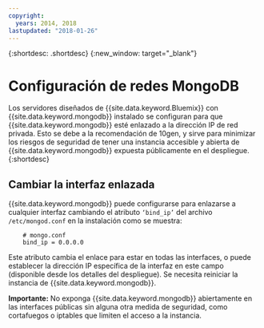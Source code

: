 ```yaml
---
copyright:
  years: 2014, 2018
lastupdated: "2018-01-26"
---
```


{:shortdesc: .shortdesc}
{:new_window: target="_blank"}

# Configuración de redes MongoDB

Los servidores diseñados de {{site.data.keyword.Bluemix}} con {{site.data.keyword.mongodb}} instalado se configuran para que {{site.data.keyword.mongodb}} esté enlazado a la dirección IP de red privada. Esto se debe a la recomendación de 10gen, y sirve para minimizar los riesgos de seguridad de tener una instancia accesible y abierta de {{site.data.keyword.mongodb}} expuesta públicamente en el despliegue. 
{:shortdesc}

## Cambiar la interfaz enlazada

{{site.data.keyword.mongodb}} puede configurarse para enlazarse a cualquier interfaz cambiando el atributo `‘bind_ip’` del archivo `/etc/mongod.conf` en la instalación como se muestra:

        # mongo.conf
        bind_ip = 0.0.0.0  

Este atributo cambia el enlace para estar en todas las interfaces, o puede establecer la dirección IP específica de la interfaz en este campo (disponible desde los detalles del despliegue). Se necesita reiniciar la instancia de {{site.data.keyword.mongodb}}.

**Importante:** No exponga {{site.data.keyword.mongodb}} abiertamente en las interfaces públicas sin alguna otra medida de seguridad, como cortafuegos o iptables que limiten el acceso a la instancia.

